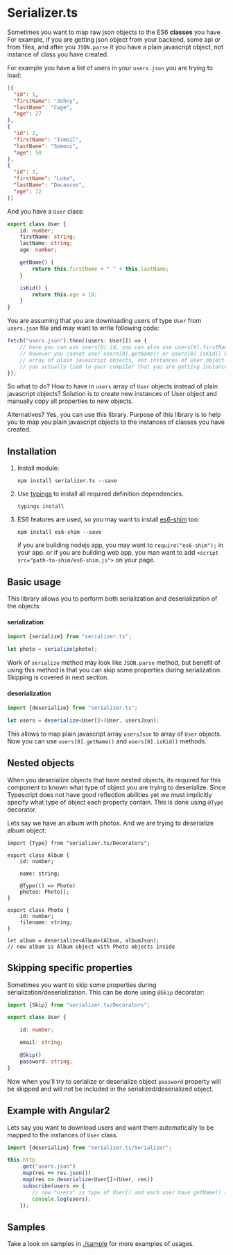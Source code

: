 # Serializer.ts

Sometimes you want to map raw json objects to the ES6 **classes** you have. For example, if you are getting json object
from your backend, some api or from files, and after you `JSON.parse` it you have a plain javascript object, not
instance of class you have created.

For example you have a list of users in your `users.json` you are trying to load:

```json
[{
  "id": 1,
  "firstName": "Johny",
  "lastName": "Cage",
  "age": 27
},
{
  "id": 2,
  "firstName": "Ismoil",
  "lastName": "Somoni",
  "age": 50
},
{
  "id": 3,
  "firstName": "Luke",
  "lastName": "Dacascos",
  "age": 12
}]
```
And you have a `User` class:

```typescript
export class User {
    id: number;
    firstName: string;
    lastName: string;
    age: number;

    getName() {
        return this.firstName + " " + this.lastName;
    }

    isKid() {
        return this.age < 18;
    }
}
```

You are assuming that you are downloading users of type `User` from `users.json` file and may want to write
following code:

```typescript
fetch("users.json").then((users: User[]) => {
    // here you can use users[0].id, you can also use users[0].firstName and users[0].lastName
    // however you cannot user users[0].getName() or users[0].isKid() because users object is actually
    // array of plain javascript objects, not instances of User object. You told compiler that `users: User[]`
    // you actually lied to your compiler that you are getting instances of User object.
});
```

So what to do? How to have in `users` array of `User` objects instead of plain javascript objects? Solution is
to create new instances of User object and manually copy all properties to new objects.

Alternatives? Yes, you can use this library. Purpose of this library is to help you to map you plain javascript
objects to the instances of classes you have created.

## Installation


1. Install module:

    `npm install serializer.ts --save`

2. Use [typings](https://github.com/typings/typings) to install all required definition dependencies.

    `typings install`

3. ES6 features are used, so you may want to install [es6-shim](https://github.com/paulmillr/es6-shim) too:

    `npm install es6-shim --save`

    if you are building nodejs app, you may want to `require("es6-shim");` in your app.
    or if you are building web app, you man want to add `<script src="path-to-shim/es6-shim.js">` on your page.

## Basic usage

This library allows you to perform both serialization and deserialization of the objects:

#### serialization

```typescript
import {serialize} from "serializer.ts";

let photo = serialize(photo);
```

Work of `serialize` method may look like `JSON.parse` method, but benefit of using this method is that you can skip
some properties during serialization. Skipping is covered in next section.

#### deserialization

```typescript
import {deserialize} from "serializer.ts";

let users = deserialize<User[]>(User, usersJson);
```

This allows to map plain javascript array `usersJson` to array of `User` objects.
Now you can use `users[0].getName()` and `users[0].isKid()` methods.

## Nested objects

When you deserialize objects that have nested objects, its required for this component to known what type of object
you are trying to deserialize. Since Typescript does not have good reflection abilities yet we must implicitly
specify what type of object each property contain. This is done using `@Type` decorator.

Lets say we have an album with photos. And we are trying to deserialize album object:

```
import {Type} from "serializer.ts/Decorators";

export class Album {
    id: number;

    name: string;

    @Type(() => Photo)
    photos: Photo[];
}

export class Photo {
    id: number;
    filename: string;
}

let album = deserialize<Album>(Album, albumJson);
// now album is Album object with Photo objects inside
```

## Skipping specific properties

Sometimes you want to skip some properties during serialization/deserialization. This can be done using `@Skip`
decorator:

```typescript
import {Skip} from "serializer.ts/Decorators";

export class User {

    id: number;

    email: string;

    @Skip()
    password: string;
}
```

Now when you'll try to serialize or deserialize object `password` property will be skipped and will not be included
in the serialized/deserialized object.

## Example with Angular2

Lets say you want to download users and want them automatically to be mapped to the instances of `User` class.

```typescript
import {deserialize} from "serializer.ts/Serializer";

this.http
    .get("users.json")
    .map(res => res.json())
    .map(res => deserialize<User[]>(User, res))
    .subscribe(users => {
        // now "users" is type of User[] and each user have getName() and isKid() methods available
        console.log(users);
    });
```

## Samples

Take a look on samples in [./sample](https://github.com/pleerock/serializer.ts/tree/master/sample) for more examples of
usages.
